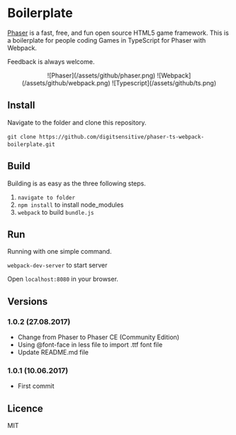 # Boilerplate

[Phaser](https://github.com/photonstorm/phaser) is a fast, free, and fun open source HTML5 game framework. This is a boilerplate for people coding Games in TypeScript for Phaser with Webpack.

Feedback is always welcome.

<center>
![Phaser](/assets/github/phaser.png)
![Webpack](/assets/github/webpack.png)
![Typescript](/assets/github/ts.png)
</center>

## Install

Navigate to the folder and clone this repository.

`git clone https://github.com/digitsensitive/phaser-ts-webpack-boilerplate.git`

## Build

Building is as easy as the three following steps.

1. `navigate to folder`
2. `npm install` to install node_modules
3. `webpack` to build `bundle.js`

## Run

Running with one simple command.

`webpack-dev-server` to start server

Open `localhost:8080` in your browser.

## Versions

### 1.0.2 (27.08.2017)
- Change from Phaser to Phaser CE (Community Edition)
- Using @font-face in less file to import .ttf font file
- Update README.md file

### 1.0.1 (10.06.2017)
- First commit

## Licence
MIT
